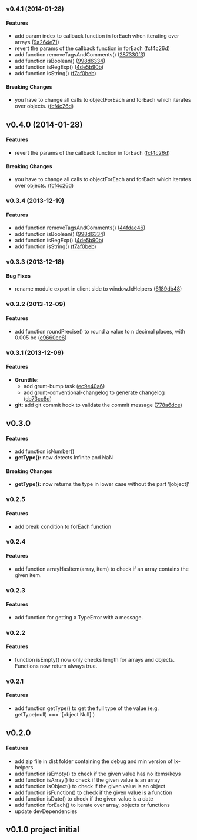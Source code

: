 <a name="v0.4.1"></a>
### v0.4.1 (2014-01-28)


#### Features

* add param index to callback function in forEach when iterating over arrays ([9a264e71](https://github.com/litixsoft/lx-helpers/commit/9a264e7186550b8291088c7908ba420dc563636a))
* revert the params of the callback function in forEach ([fcf4c26d](https://github.com/litixsoft/lx-helpers/commit/fcf4c26d1e2b830b9b8f37c8024c34ff3ade3659))
* add function removeTagsAndComments() ([287330f3](https://github.com/litixsoft/lx-helpers/commit/287330f3f871040c80b3e87b4fc89321d2de123f))
* add function isBoolean() ([998d6334](https://github.com/litixsoft/lx-helpers/commit/998d6334084dc482be8b433e8e0d89a782c2abf1))
* add function isRegExp() ([4de5b90b](https://github.com/litixsoft/lx-helpers/commit/4de5b90b8b340b15684c2b3c98b95db14a46702c))
* add function isString() ([f7af0beb](https://github.com/litixsoft/lx-helpers/commit/f7af0beb270a3590913dd0364c5b7f2cfa6376ff))


#### Breaking Changes

* you have to change all calls to objectForEach and forEach which iterates over objects.
 ([fcf4c26d](https://github.com/litixsoft/lx-helpers/commit/fcf4c26d1e2b830b9b8f37c8024c34ff3ade3659))

<a name="v0.4.0"></a>
## v0.4.0 (2014-01-28)


#### Features

* revert the params of the callback function in forEach ([fcf4c26d](https://github.com/litixsoft/lx-helpers/commit/fcf4c26d1e2b830b9b8f37c8024c34ff3ade3659))

#### Breaking Changes

* you have to change all calls to objectForEach and forEach which iterates over objects.
 ([fcf4c26d](https://github.com/litixsoft/lx-helpers/commit/fcf4c26d1e2b830b9b8f37c8024c34ff3ade3659))

<a name="v0.3.4"></a>
### v0.3.4 (2013-12-19)


#### Features

* add function removeTagsAndComments() ([44fdae46](https://github.com/litixsoft/lx-helpers/commit/44fdae4663e30a15fa03df8ff2a346454560bd23))
* add function isBoolean() ([998d6334](https://github.com/litixsoft/lx-helpers/commit/998d6334084dc482be8b433e8e0d89a782c2abf1))
* add function isRegExp() ([4de5b90b](https://github.com/litixsoft/lx-helpers/commit/4de5b90b8b340b15684c2b3c98b95db14a46702c))
* add function isString() ([f7af0beb](https://github.com/litixsoft/lx-helpers/commit/f7af0beb270a3590913dd0364c5b7f2cfa6376ff))

<a name="v0.3.3"></a>
### v0.3.3 (2013-12-18)


#### Bug Fixes

* rename module export in client side to window.lxHelpers ([6189db48](https://github.com/litixsoft/lx-helpers/commit/6189db481ab15ff9fb5be87f1f65a7090a342b30))

<a name="v0.3.2"></a>
### v0.3.2 (2013-12-09)


#### Features

* add function roundPrecise() to round  a value to n decimal places, with 0.005 be ([e9660ee6](https://github.com/litixsoft/lx-helpers/commit/e9660ee6502a61ca142646cfe6e9e3a364fb9107))

<a name="v0.3.1"></a>
### v0.3.1 (2013-12-09)


#### Features

* **Gruntfile:**
  * add grunt-bump task ([ec9e40a6](https://github.com/litixsoft/lx-helpers/commit/ec9e40a668c992bb5f5502ea482889290d1694e8))
  * add grunt-conventional-changelog to generate changelog ([cb73cc8d](https://github.com/litixsoft/lx-helpers/commit/cb73cc8d5c05eec39a0e8dada5b8a1ae27e34369))
* **git:** add git commit hook to validate the commit message ([778a6dce](https://github.com/litixsoft/lx-helpers/commit/778a6dce68298d4dfb30108b2aa1f5ffe1a7f30c))

## v0.3.0
#### Features
* add function isNumber()
* **getType():** now detects Infinite and NaN

#### Breaking Changes
* **getType():** now returns the type in lower case without the part ‘[object]‘

### v0.2.5
#### Features
* add break condition to forEach function

### v0.2.4
#### Features
* add function arrayHasItem(array, item) to check if an array contains the given item.

### v0.2.3
#### Features
* add function for getting a TypeError with a message.

### v0.2.2
#### Features
* function isEmpty() now only checks length for arrays and objects. Functions now return always true.

### v0.2.1
#### Features
* add function getType() to get the full type of the value (e.g. getType(null) === '[object Null]')

## v0.2.0
#### Features
* add zip file in dist folder containing the debug and min version of lx-helpers
* add function isEmpty() to check if the given value has no items/keys
* add function isArray() to check if the given value is an array
* add function isObject() to check if the given value is an object
* add function isFunction() to check if the given value is a function
* add function isDate() to check if the given value is a date
* add function forEach() to iterate over array, objects or functions
* update devDependencies

## v0.1.0 project initial